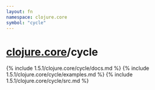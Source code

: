```yaml
---
layout: fn
namespace: clojure.core
symbol: "cycle"
---
```


# [clojure.core](../)/cycle

{% include 1.5.1/clojure.core/cycle/docs.md %}
{% include 1.5.1/clojure.core/cycle/examples.md %}
{% include 1.5.1/clojure.core/cycle/src.md %}

